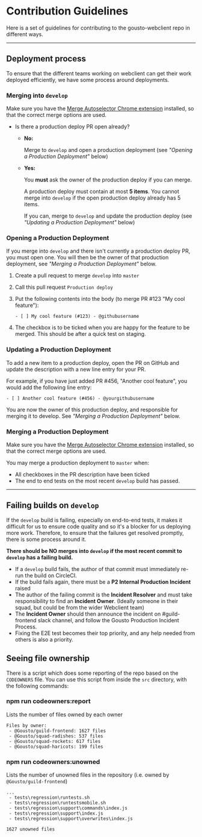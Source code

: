 # Contribution Guidelines

Here is a set of guidelines for contributing to the gousto-webclient repo in different ways.

---

## Deployment process

To ensure that the different teams working on webclient can get their work deployed efficiently, we have some process around deployments.

### Merging into `develop`

Make sure you have the [Merge Autoselector Chrome extension](https://github.com/Gousto/chrome-ext-merge-autoselector) installed, so that the correct merge options are used.

- Is there a production deploy PR open already?
  - **No:**

    Merge to `develop` and open a production deployment (see _"Opening a Production Deployment"_ below)
  - **Yes:**

    You **must** ask the owner of the production deploy if you can merge.

    A production deploy must contain at most **5 items**. You cannot merge into `develop` if the open production deploy already has 5 items.

    If you can, merge to `develop` and update the production deploy (see _"Updating a Production Deployment"_ below)

### Opening a Production Deployment

If you merge into `develop` and there isn't currently a production deploy PR, you must open one. You will then be the owner of that production deployment, see _"Merging a Production Deployment"_ below.

1. Create a pull request to merge `develop` into `master`
2. Call this pull request `Production deploy`
3. Put the following contents into the body (to merge PR #123 "My cool feature"):

    ```
    - [ ] My cool feature (#123) - @githubusername
    ```
4. The checkbox is to be ticked when you are happy for the feature to be merged. This should be after a quick test on staging.

### Updating a Production Deployment

To add a new item to a production deploy, open the PR on GitHub and update the description with a new line entry for your PR.

For example, if you have just added PR #456, "Another cool feature", you would add the following line entry:

```
- [ ] Another cool feature (#456) - @yourgithubusername
```

You are now the owner of this production deploy, and responsible for merging it to develop. See _"Merging a Production Deployment"_ below.

### Merging a Production Deployment

Make sure you have the [Merge Autoselector Chrome extension](https://github.com/Gousto/chrome-ext-merge-autoselector) installed, so that the correct merge options are used.

You may merge a production deployment to `master` when:

- All checkboxes in the PR description have been ticked
- The end to end tests on the most recent `develop` build has passed.

---

## Failing builds on `develop`

If the `develop` build is failing, especially on end-to-end tests, it makes it difficult for us to ensure code quality and so it's a blocker for us deploying more work. Therefore, to ensure that the failures get resolved promptly, there is some process around it.

**There should be NO merges into `develop` if the most recent commit to `develop` has a failing build.**

- If a `develop` build fails, the author of that commit must immediately re-run the build on CircleCI.
- If the build fails again, there must be a **P2 Internal Production Incident** raised
- The author of the failing commit is the **Incident Resolver** and must take responsibility to find an **Incident Owner**. (Ideally someone in their squad, but could be from the wider Webclient team)
- The **Incident Owner** should then announce the incident on #guild-frontend slack channel, and follow the Gousto Production Incident Process.
- Fixing the E2E test becomes their top priority, and any help needed from others is also a priority.

## Seeing file ownership

There is a script which does some reporting of the repo based on the `CODEOWNERS` file. You can use this script from inside the `src` directory, with the following commands:

### npm run codeowners:report

Lists the number of files owned by each owner

```
Files by owner:
 - @Gousto/guild-frontend: 1627 files
 - @Gousto/squad-radishes: 537 files
 - @Gousto/squad-rockets: 617 files
 - @Gousto/squad-haricots: 199 files
```

### npm run codeowners:unowned

Lists the number of unowned files in the repository (i.e. owned by `@Gousto/guild-frontend`)

```
...
 - tests\regression\runtests.sh
 - tests\regression\runtestsmobile.sh
 - tests\regression\support\commands\index.js
 - tests\regression\support\index.js
 - tests\regression\support\overwrites\index.js

1627 unowned files
```